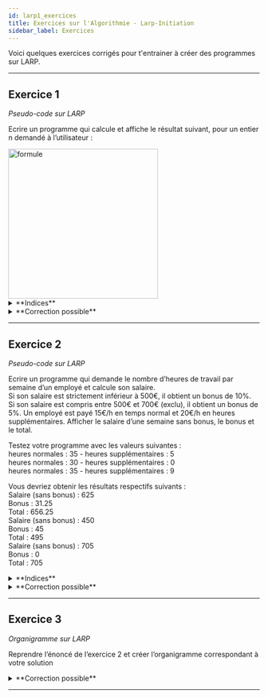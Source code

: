 ```yaml
---
id: larp1_exercices
title: Exercices sur l'Algorithmie - Larp-Initiation
sidebar_label: Exercices
---
```


Voici quelques exercices corrigés pour t'entrainer à créer des programmes sur LARP.

---

## Exercice 1

_Pseudo-code sur LARP_

Ecrire un programme qui calcule et affiche le résultat suivant, pour un entier n demandé à l’utilisateur :

<img src="./assets/larp_1_exercice_1.png" alt="formule" width="300"/>

<details>
<summary>**Indices**</summary>

Tester d’abord à la main pour des petites valeurs de n (n=2, n=3, ...).  
A chaque itération de boucle, utiliser le résultat précédent.

Pour information :
Dans LARP, la boucle FOR s’arrête jusqu’à une valeur incluse.  
Exemple : POUR i=1 JUSQU’A 3 → la boucle sera exécutée 3 fois et non 2

</details>

<details>
<summary>**Correction possible**</summary>

- Correction 1:
  ![formule](./assets/larp_1_exercice_2.png)

**Correction vidéo**

[<img src="http://i3.ytimg.com/vi/9SZ9GvubtIQ/maxresdefault.jpg">](https://www.youtube.com/watch?v=9SZ9GvubtIQ)

- Correction 2:
  ![formule](./assets/larp_1_exercice_3.png)

**Correction vidéo**

[<img src="http://i3.ytimg.com/vi/A9mR8zHRHlc/hqdefault.jpg">](https://www.youtube.com/watch?v=A9mR8zHRHlc)

</details>

---

## Exercice 2

_Pseudo-code sur LARP_

Ecrire un programme qui demande le nombre d’heures de travail par semaine d’un employé et calcule son salaire.  
Si son salaire est strictement inférieur à 500€, il obtient un bonus de 10%.  
Si son salaire est compris entre 500€ et 700€ (exclu), il obtient un bonus de 5%.
Un employé est payé 15€/h en temps normal et 20€/h en heures supplémentaires.
Afficher le salaire d’une semaine sans bonus, le bonus et le total.

Testez votre programme avec les valeurs suivantes :  
heures normales : 35 - heures supplémentaires : 5  
heures normales : 30 - heures supplémentaires : 0  
heures normales : 35 - heures supplémentaires : 9

Vous devriez obtenir les résultats respectifs suivants :  
Salaire (sans bonus) : 625  
Bonus : 31.25  
Total : 656.25  
Salaire (sans bonus) : 450  
Bonus : 45  
Total : 495  
Salaire (sans bonus) : 705  
Bonus : 0  
Total : 705

<details>
<summary>**Indices**</summary>

D’abord demander le nombre d’heures, calculer le salaire puis le bonus en fonction des 3 cas différents.
Ne pas oublier d’affecter une valeur au bonus dans le cas où le salaire est supérieur à 700€

</details>

<details>
<summary>**Correction possible**</summary>

- Correction 1:
  ![formule](./assets/larp_1_exercice_4.png)

**Correction vidéo**

[<img src="http://i3.ytimg.com/vi/8jM6vsHafxo/maxresdefault.jpg">](https://www.youtube.com/watch?v=8jM6vsHafxo)

- Correction 2:
  ![formule](./assets/larp_1_exercice_5.png)

**Correction vidéo**

[<img src="http://i3.ytimg.com/vi/rDlNqN2s2F4/maxresdefault.jpg">](https://www.youtube.com/watch?v=rDlNqN2s2F4)

</details>

---

## Exercice 3

_Organigramme sur LARP_

Reprendre l’énoncé de l’exercice 2 et créer l’organigramme correspondant à votre solution

<details>
<summary>**Correction possible**</summary>

- Correction 1:

<img src="./assets/larp_1_exercice_6.png" alt="formule" width="600"/>

**Correction vidéo**

[http://i3.ytimg.com/vi/wJUMNqDVQwM/hqdefault.jpg](https://www.youtube.com/watch?v=wJUMNqDVQwM)

- Correction 2:

<img src="./assets/larp_1_exercice_7.png" alt="formule" width="600"/>

</details>

---
